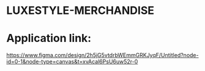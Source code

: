 # LUXESTYLE-MERCHANDISE

# Application link: 
https://www.figma.com/design/2h5jG5vtdrbWEmmGRKJyqF/Untitled?node-id=0-1&node-type=canvas&t=xvAcal6PsU6uw52r-0
